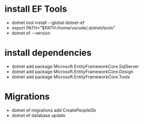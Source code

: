 # install EF Tools

* dotnet tool install --global dotnet-ef
* export PATH="$PATH:/home/vscode/.dotnet/tools"
* dotnet ef --version

# install dependencies

* dotnet add package Microsoft.EntityFrameworkCore.SqlServer
* dotnet add package Microsoft.EntityFrameworkCore.Design
* dotnet add package Microsoft.EntityFrameworkCore.Tools

# Migrations

* dotnet ef migrations add CreatePeopleDb
* dotnet ef database update
